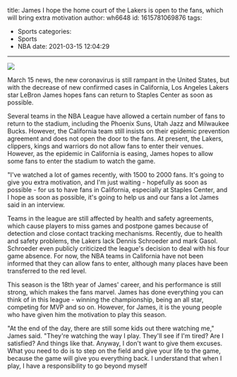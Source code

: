 title: James  I hope the home court of the Lakers is open to the fans, which will bring extra motivation
author: wh6648
id: 1615781069876
tags: 
- Sports
categories: 
- Sports
- NBA
date: 2021-03-15 12:04:29
---
![](https://p9.itc.cn/images01/20210315/6da4916815b94b66a84bcf8695c7fe82.jpeg)


March 15 news, the new coronavirus is still rampant in the United States, but with the decrease of new confirmed cases in California, Los Angeles Lakers star LeBron James hopes fans can return to Staples Center as soon as possible.

Several teams in the NBA League have allowed a certain number of fans to return to the stadium, including the Phoenix Suns, Utah Jazz and Milwaukee Bucks. However, the California team still insists on their epidemic prevention agreement and does not open the door to the fans. At present, the Lakers, clippers, kings and warriors do not allow fans to enter their venues. However, as the epidemic in California is easing, James hopes to allow some fans to enter the stadium to watch the game.

"I've watched a lot of games recently, with 1500 to 2000 fans. It's going to give you extra motivation, and I'm just waiting - hopefully as soon as possible - for us to have fans in California, especially at Staples Center, and I hope as soon as possible, it's going to help us and our fans a lot James said in an interview.

Teams in the league are still affected by health and safety agreements, which cause players to miss games and postpone games because of detection and close contact tracking mechanisms. Recently, due to health and safety problems, the Lakers lack Dennis Schroeder and mark Gasol. Schroeder even publicly criticized the league's decision to deal with his four game absence. For now, the NBA teams in California have not been informed that they can allow fans to enter, although many places have been transferred to the red level.

This season is the 18th year of James' career, and his performance is still strong, which makes the fans marvel. James has done everything you can think of in this league - winning the championship, being an all star, competing for MVP and so on. However, for James, it is the young people who have given him the motivation to play this season.

"At the end of the day, there are still some kids out there watching me," James said. "They're watching the way I play. They'll see if I'm tired? Are I satisfied? And things like that. Anyway, I don't want to give them excuses. What you need to do is to step on the field and give your life to the game, because the game will give you everything back. I understand that when I play, I have a responsibility to go beyond myself

